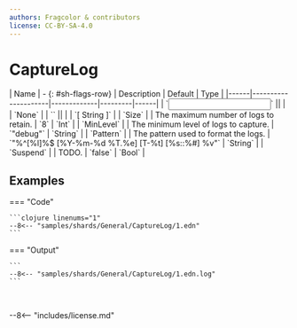 ```yaml
---
authors: Fragcolor & contributors
license: CC-BY-SA-4.0
---
```



# CaptureLog

<div class="sh-parameters" markdown="1">
| Name | - {: #sh-flags-row} | Description | Default | Type |
|------|---------------------|-------------|---------|------|
| `<input>` || | | `None` |
| `<output>` || | | `[ String ]` |
| `Size` |  | The maximum number of logs to retain. | `8` | `Int` |
| `MinLevel` |  | The minimum level of logs to capture. | `"debug"` | `String` |
| `Pattern` |  | The pattern used to format the logs. | `"%^[%l]%$ [%Y-%m-%d %T.%e] [T-%t] [%s::%#] %v"` | `String` |
| `Suspend` |  | TODO. | `false` | `Bool` |

</div>



## Examples

=== "Code"

    ```clojure linenums="1"
    --8<-- "samples/shards/General/CaptureLog/1.edn"
    ```

=== "Output"

    ```
    --8<-- "samples/shards/General/CaptureLog/1.edn.log"
    ```
&nbsp;

--8<-- "includes/license.md"
